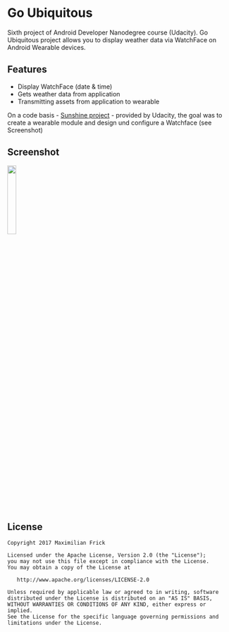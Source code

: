 # Go Ubiquitous
Sixth project of Android Developer Nanodegree course (Udacity).
Go Ubiquitous project allows you to display weather data via WatchFace on Android Wearable devices.

## Features
* Display WatchFace (date & time)
* Gets weather data from application
* Transmitting assets from application to wearable

On a code basis - [Sunshine project](https://github.com/udacity/ud851-Sunshine/tree/S12.04-Solution-ResourceQualifiers) - provided by Udacity, the goal was to create a wearable module and design und configure a Watchface (see Screenshot)

## Screenshot

<img width="20%" src="https://cloud.githubusercontent.com/assets/4439173/22030680/a72fb714-dcde-11e6-8692-a4656824b618.png" />

## License
```
Copyright 2017 Maximilian Frick

Licensed under the Apache License, Version 2.0 (the "License");
you may not use this file except in compliance with the License.
You may obtain a copy of the License at

   http://www.apache.org/licenses/LICENSE-2.0

Unless required by applicable law or agreed to in writing, software
distributed under the License is distributed on an "AS IS" BASIS,
WITHOUT WARRANTIES OR CONDITIONS OF ANY KIND, either express or implied.
See the License for the specific language governing permissions and
limitations under the License.
```
